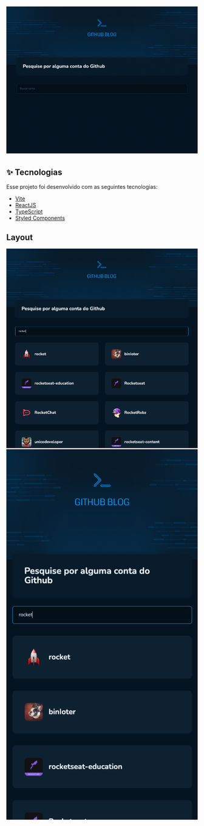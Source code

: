 <h1 align="center">
  <img src="./src/assets/home.png" />
</h1>

## ✨ Tecnologias

Esse projeto foi desenvolvido com as seguintes tecnologias:

- [Vite](https://vitejs.dev)
- [ReactJS](https://reactjs.org)
- [TypeScript](https://www.typescriptlang.org/)
- [Styled Components](https://styled-components.com)

## Layout

<span align="center">
  <img src="./src/assets/home_search.png" />
</span>

<span align="center">
  <img src="./src/assets/mobile.png" />
</span>


